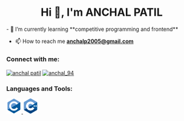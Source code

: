 <h1 align="center">Hi 👋, I'm ANCHAL PATIL</h1>
- 🌱 I’m currently learning **competitive programming and frontend**

- 📫 How to reach me **anchalp2005@gmail.com**

<h3 align="left">Connect with me:</h3>
<p align="left">
<a href="https://linkedin.com/in/anchal patil" target="blank"><img align="center" src="https://raw.githubusercontent.com/rahuldkjain/github-profile-readme-generator/master/src/images/icons/Social/linked-in-alt.svg" alt="anchal patil" height="30" width="40" /></a>
<a href="https://www.codechef.com/users/anchal_94" target="blank"><img align="center" src="https://cdn.jsdelivr.net/npm/simple-icons@3.1.0/icons/codechef.svg" alt="anchal_94" height="30" width="40" /></a>
</p>

<h3 align="left">Languages and Tools:</h3>
<p align="left"> <a href="https://www.cprogramming.com/" target="_blank" rel="noreferrer"> <img src="https://raw.githubusercontent.com/devicons/devicon/master/icons/c/c-original.svg" alt="c" width="40" height="40"/> </a> <a href="https://www.w3schools.com/cpp/" target="_blank" rel="noreferrer"> <img src="https://raw.githubusercontent.com/devicons/devicon/master/icons/cplusplus/cplusplus-original.svg" alt="cplusplus" width="40" height="40"/> </a> </p>
